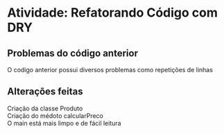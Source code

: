# Atividade: Refatorando Código com DRY
 
## Problemas do código anterior 
 O codigo anterior possui diversos problemas como repetições de linhas

## Alterações feitas
 Criação da classe Produto  
 Criação do médoto calcularPreco  
 O main está mais limpo e de fácil leitura